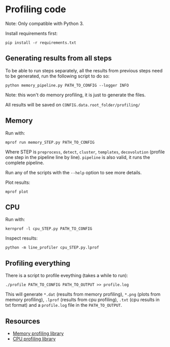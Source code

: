 # Profiling code

Note: Only compatible with Python 3.

Install requirements first:

```shell
pip install -r requirements.txt
```

## Generating results from all steps

To be able to run steps separately, all the results from previous steps
need to be generated, run the following script to do so:

```shell
python memory_pipeline.py PATH_TO_CONFIG --logger INFO
```

Note: this won't do memory profiling, it is just to generate the files.

All results will be saved on `CONFIG.data.root_folder/profiling/`

## Memory

Run with:

```
mprof run memory_STEP.py PATH_TO_CONFIG
```

Where STEP is `preprocess`, `detect`, `cluster`, `templates`, `decovolution`
(profile one step in the pipeline line by line). `pipeline` is also valid, it runs the complete pipeline.

Run any of the scripts with the `--help` option to see more details.

Plot results:

```
mprof plot
```

## CPU

Run with:

```shell
kernprof -l cpu_STEP.py PATH_TO_CONFIG
```

Inspect results:

```shell
python -m line_profiler cpu_STEP.py.lprof
```


## Profiling everything

There is a script to profile eveything (takes a while to run):

```
./profile PATH_TO_CONFIG PATH_TO_OUTPUT >> profile.log
```

This will generate `*.dat` (results from memory profiling), `*.png` (plots from memory profiling),  `.lprof` (results from cpu profiling), `.txt`
(cpu results in txt format) and a `profile.log` file in the `PATH_TO_OUTPUT`.

## Resources

* [Memory profiling library](https://github.com/pythonprofilers/memory_profiler)
* [CPU profiling library](https://github.com/rkern/line_profiler)

